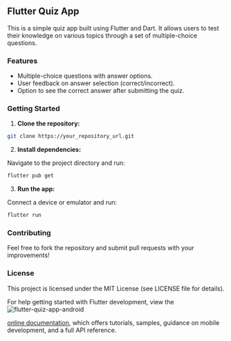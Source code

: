 ## Flutter Quiz App

This is a simple quiz app built using Flutter and Dart. It allows users to test their knowledge on various topics through a set of multiple-choice questions.

### Features

* Multiple-choice questions with answer options.
* User feedback on answer selection (correct/incorrect).
* Option to see the correct answer after submitting the quiz.


### Getting Started

1. **Clone the repository:**

```bash
git clone https://your_repository_url.git
```

2. **Install dependencies:**

Navigate to the project directory and run:

```bash
flutter pub get
```

3. **Run the app:**

Connect a device or emulator and run:

```bash
flutter run
```

### Contributing

Feel free to fork the repository and submit pull requests with your improvements!


### License

This project is licensed under the MIT License (see LICENSE file for details).

For help getting started with Flutter development, view the![flutter-quiz-app-android](https://github.com/jaaraarkey/fluuter-quiz-app/assets/67980130/6d2b2f07-d464-4ea6-9c01-e5d60cc8cf76)




[online documentation](https://docs.flutter.dev/), which offers tutorials,
samples, guidance on mobile development, and a full API reference.

